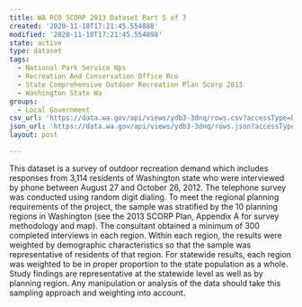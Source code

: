 ```yaml
---
title: WA RCO SCORP 2013 Dataset Part 5 of 7
created: '2020-11-10T17:21:45.554888'
modified: '2020-11-10T17:21:45.554898'
state: active
type: dataset
tags:
  - National Park Service Nps
  - Recreation And Conservation Office Rco
  - State Comprehensive Outdoor Recreation Plan Scorp 2013
  - Washington State Wa
groups:
  - Local Government
csv_url: 'https://data.wa.gov/api/views/ydb3-3dnq/rows.csv?accessType=DOWNLOAD'
json_url: 'https://data.wa.gov/api/views/ydb3-3dnq/rows.json?accessType=DOWNLOAD'
layout: post

---
```

This dataset is a survey of outdoor recreation demand which includes responses from 3,114 residents of Washington state who were interviewed by phone between August 27 and October 26, 2012. The telephone survey was conducted using random digit dialing.  To meet the regional planning requirements of the project, the sample was stratified by the 10 planning regions in Washington (see the 2013 SCORP Plan, Appendix A for survey methodology and map). The consultant obtained a minimum of 300 completed interviews in each region.  Within each region, the results were weighted by demographic characteristics so that the sample was representative of residents of that region.  For statewide results, each region was weighted to be in proper proportion to the state population as a whole.  Study findings are representative at the statewide level as well as by planning region.  Any manipulation or analysis of the data should take this sampling approach and weighting into account.
